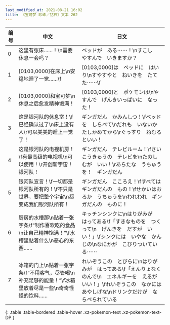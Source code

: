 ```yaml
---
last_modified_at: 2021-08-21 16:02
title: 《宝可梦 珍珠／钻石》文本 262
---
```

| 编号 | 中文 | 日文 |
| ---- | ---- | ---- |
| 0 | 这里有张床……！\n需要休息一会吗？ | ベッドが　ある⋯⋯！\nすこし　やすんで　いきますか？ |
| 1 | [0103,0000]在床上\n安稳地睡了一觉……\f | [0103,0000]は　ベッドに　はいり\nすやすやと　ねいきを　たてた⋯⋯\f |
| 2 | [0103,0000]和宝可梦\n休息之后愈发精神饱满！ | [0103,0000]と　ポケモンは\nやすんで　げんきいっぱいに　なった！ |
| 3 | 这是银河队的休息室！\f已经确认过了\n床上没有人\r可以美美的睡上一觉了！ | ギンガだん　かみんしつ！\fベッドを　しらべて\nだれも　いないか　たしかめてから\rぐっすり　ねむるといい！ |
| 4 | 这是银河队的电视机房！\f有最高级的电视机\n可以使用！\r开创新宇宙！银河队！ | ギンガだん　テレビルーム！\fさいこうきゅうの　テレビを\nたのしむが　いい！\rあらたな　うちゅうを！　ギンガだん |
| 5 | 银河队宣言！\f一切都是银河队所有的！\f不只是世界，要把整个宇宙\n都变成我们银河队所有！ | ギンガだん　こころえ！\fすべては　ギンガだんの　もの！\fせかいはおろか　うちゅうを\nわれわれ　ギンガだんの　ものに！ |
| 6 | 厨房的水槽那\n贴着一张字条\f“制作喜欢吃的食品\n让自己精神饱满！”\f水槽里黏着什么\n恶心的东西…… | キッチンシンクに\nはりがみが　はってある\f「すきなものを　つくって\n　げんきを　だすが　いい！」\fシンクには　いやな　かんじの\nなにかが　こびりついている⋯⋯ |
| 7 | 冰箱的门上\n贴着一张字条\f“不用客气，尽管喝\n补充足够的能量！”\f冰箱里放着尽是一些\n奇奇怪怪的饮料…… | れいぞうこの　とびらに\nはりがみが　はってある\f「えんりょなく　のんで\n　エネルギーを　えるが　いい！」\fれいぞうこの　なかには　あやしげな\nドリンクだけが　ならべられている |
{: .table .table-bordered .table-hover .xz-pokemon-text .xz-pokemon-text-DP }